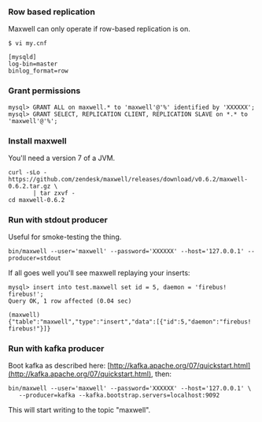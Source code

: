 ### Row based replication

Maxwell can only operate if row-based replication is on.


```
$ vi my.cnf

[mysqld]
log-bin=master
binlog_format=row
```

### Grant permissions

```
mysql> GRANT ALL on maxwell.* to 'maxwell'@'%' identified by 'XXXXXX';
mysql> GRANT SELECT, REPLICATION CLIENT, REPLICATION SLAVE on *.* to 'maxwell'@'%';
```

### Install maxwell

You'll need a version 7 of a JVM.

```
curl -sLo - https://github.com/zendesk/maxwell/releases/download/v0.6.2/maxwell-0.6.2.tar.gz \
       | tar zxvf -
cd maxwell-0.6.2
```


### Run with stdout producer

Useful for smoke-testing the thing.

```
bin/maxwell --user='maxwell' --password='XXXXXX' --host='127.0.0.1' --producer=stdout
```


If all goes well you'll see maxwell replaying your inserts:
```
mysql> insert into test.maxwell set id = 5, daemon = 'firebus!  firebus!';
Query OK, 1 row affected (0.04 sec)

(maxwell)
{"table":"maxwell","type":"insert","data":[{"id":5,"daemon":"firebus!  firebus!"}]}
```


### Run with kafka producer

Boot kafka as described here:  [http://kafka.apache.org/07/quickstart.html](http://kafka.apache.org/07/quickstart.html), then:

```
bin/maxwell --user='maxwell' --password='XXXXXX' --host='127.0.0.1' \
   --producer=kafka --kafka.bootstrap.servers=localhost:9092
```

This will start writing to the topic "maxwell".

